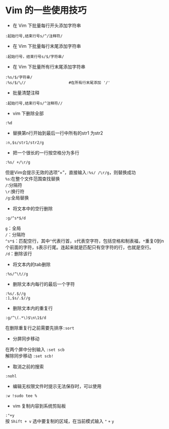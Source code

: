 # Vim 的一些使用技巧

- 在 Vim 下批量每行开头添加字符串

`:起始行号,结束行号s/^/注释符/`

- 在 Vim 下批量每行末尾添加字符串

`:起始行号，结束行号s/$/字符串/`

- 在 Vim 下批量所有行末尾添加字符串

```
:%s/$/字符串/
:%s/$/\//                   #在所有行末尾添加 '/'
```

- 批量清楚注释

`:起始行号,结束行号s/^注释符//`

- vim 下删除全部

`:%d`

- 替换第n行开始到最后一行中所有的str1 为str2

`:n,$s/str1/str2/g`

- 把一个很长的一行按空格分为多行

`:%s/ +/\r/g`

但是Vim会提示无效的选项“+”，直接输入`:%s/ /\r/g`，则替换成功<br>
`%s`:在整个文件范围查找替换<br>
`/`:分隔符<br>
`\r`:换行符<br>
`/g`:全局替换<br>

- 将文本中的空行删除

`:g/^s*$/d`

`g`：全局<br>
`/`：分隔符<br>
`^s*$`：匹配空行，其中`^`代表行首，`s`代表空字符，包括空格和制表福，`*`重复0到n个前面的字符，`$`表示行尾。连起来就是匹配只有空字符的行，也就是空行。<br>
`/d`：删除该行<br>

- 将文本内的tab删除

```
:%s/^\t//g
```

- 删除文本内每行的最后一个字符

```
:%s/.$//g
:1,$s/.$//g
```

- 删除文本内的重复行

`:g/^\(.*\)$\n\1$/d`

在删除重复行之前需要先排序`:sort`

- 分屏同步移动

在两个屏中分别输入
`:set scb`<br>
解除同步移动
`:set scb!`<br>

- 取消之前的搜索

`:nohl`

- 编辑无权限文件时提示无法保存时，可以使用

`:w !sudo tee %`

- vim 复制内容到系统剪贴板

`:"+y`<br>
按 `Shift + v` 选中要复制的区域，在当前模式输入 `"` `+` `y`
